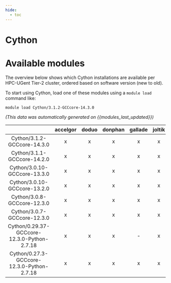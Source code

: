 ```yaml
---
hide:
  - toc
---
```


Cython
======

# Available modules


The overview below shows which Cython installations are available per HPC-UGent Tier-2 cluster, ordered based on software version (new to old).

To start using Cython, load one of these modules using a `module load` command like:

```shell
module load Cython/3.1.2-GCCcore-14.3.0
```

*(This data was automatically generated on {{modules_last_updated}})*

| |accelgor|doduo|donphan|gallade|joltik|litleo|shinx|
| :---: | :---: | :---: | :---: | :---: | :---: | :---: | :---: |
|Cython/3.1.2-GCCcore-14.3.0|x|x|x|x|x|x|x|
|Cython/3.1.1-GCCcore-14.2.0|x|x|x|x|x|x|x|
|Cython/3.0.10-GCCcore-13.3.0|x|x|x|x|x|x|x|
|Cython/3.0.10-GCCcore-13.2.0|x|x|x|x|x|x|x|
|Cython/3.0.8-GCCcore-12.3.0|x|x|x|x|x|x|x|
|Cython/3.0.7-GCCcore-12.3.0|x|x|x|x|x|x|x|
|Cython/0.29.37-GCCcore-12.3.0-Python-2.7.18|x|x|x|-|x|x|x|
|Cython/0.27.3-GCCcore-12.3.0-Python-2.7.18|x|x|x|x|x|x|x|
